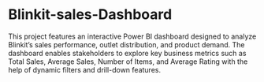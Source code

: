 # Blinkit-sales-Dashboard
This project features an interactive Power BI dashboard designed to analyze Blinkit’s sales performance, outlet distribution, and product demand. The dashboard enables stakeholders to explore key business metrics such as Total Sales, Average Sales, Number of Items, and Average Rating with the help of dynamic filters and drill-down features.
